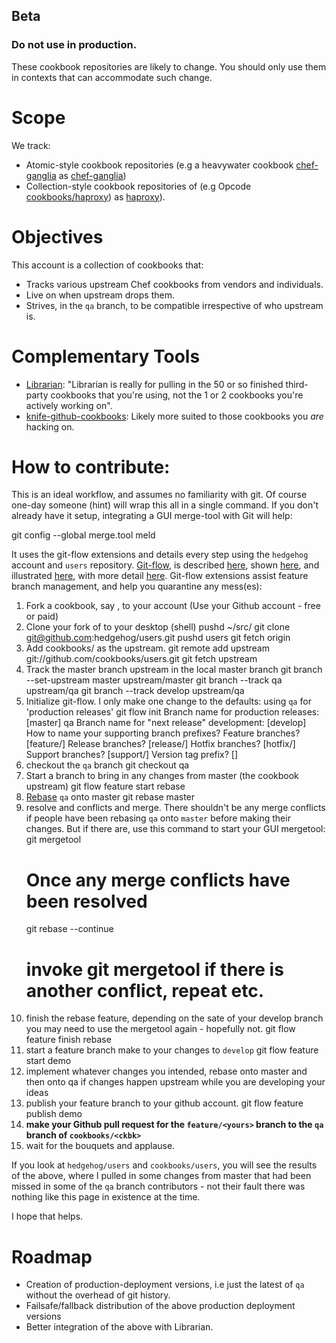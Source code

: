 ## Beta
### Do not use in production.
These cookbook repositories are likely to change.  You should only use them in
contexts that can accommodate such change.

# Scope
We track:
 - Atomic-style cookbook repositories (e.g a heavywater cookbook
[chef-ganglia](https://github.com/heavywater/chef-ganglia) as [chef-ganglia](https://github.com/cookbooks/chef-ganglia))
 - Collection-style cookbook repositories of (e.g Opcode [cookbooks/haproxy](https://github.com/opscode/cookbooks/tree/master/haproxy))
as [haproxy](https://github.com/cookbooks/haproxy)).

# Objectives
This account is a collection of cookbooks that:
 - Tracks various upstream Chef cookbooks from vendors and individuals.
 - Live on when upstream drops them.
 - Strives, in the `qa` branch, to be compatible irrespective of who upstream is.

# Complementary Tools
 - [Librarian](https://github.com/applicationsonline/librarian): "Librarian is really for pulling in the 50 or so finished third-party cookbooks that you're using, not the 1 or 2 cookbooks you're actively working on".
 - [knife-github-cookbooks](https://github.com/websterclay/knife-github-cookbooks): Likely more suited to those cookbooks you *are* hacking on.

# How to contribute:
This is an ideal workflow, and assumes no familiarity with git.  Of course
one-day someone (hint) will wrap this all in a single command.
If you don't already have it setup, integrating a GUI merge-tool with Git will help:

   git config --global merge.tool meld

It uses the git-flow extensions and details every step using the `hedgehog` account and `users` repository.
[Git-flow](https://github.com/nvie/gitflow), is described [here](http://jeffkreeftmeijer.com/2010/why-arent-you-using-git-flow/),
shown [here](http://buildamodule.com/video/change-management-and-version-control-deploying-releases-features-and-fixes-with-git-how-to-use-a-scalable-git-branching-model-called-gitflow),
and illustrated [here](https://github.com/eadz/Git-Flow-Example), with more detail
[here](http://yakiloo.com/getting-started-git-flow/).
Git-flow extensions assist feature branch management, and help you quarantine any mess(es):
 1. Fork a cookbook, say <ckbk>, to your account (Use your Github account - free or paid)
 1. Clone your fork of <ckbk> to your desktop (shell)
     pushd
     ~/src/
     git clone git@github.com:hedgehog/users.git
     pushd users
     git fetch origin
 1. Add cookbooks/<ckbk> as the upstream.
     git remote add upstream git://github.com/cookbooks/users.git
     git fetch upstream
 1. Track the master branch upstream in the local master branch
     git branch --set-upstream master upstream/master
     git branch --track qa upstream/qa
     git branch --track develop upstream/qa
 1. Initialize git-flow.  I only make one change to the defaults: using `qa` for
    'production releases'
      git flow init
      Branch name for production releases: [master] qa
      Branch name for "next release" development: [develop]
      How to name your supporting branch prefixes?
      Feature branches? [feature/]
      Release branches? [release/]
      Hotfix branches? [hotfix/]
      Support branches? [support/]
      Version tag prefix? []
 1. checkout the `qa` branch
      git checkout qa
 1. Start a branch to bring in any changes from master (the cookbook upstream)
      git flow feature start rebase
 1. [Rebase](http://book.git-scm.com/4_rebasing.html) `qa` onto master
      git rebase master
 1. resolve and conflicts and merge.  There shouldn't be any merge conflicts if
    people have been rebasing `qa` onto `master` before making their changes.
    But if there are, use this command to start your GUI mergetool:
      git mergetool
      # Once any merge conflicts have been resolved
      git rebase --continue
      # invoke git mergetool if there is another conflict, repeat etc.
 1. finish the rebase feature, depending on the sate of your develop branch you may need to use the mergetool again - hopefully not.
      git flow feature finish rebase
 1. start a feature branch make to your changes to `develop`
      git flow feature start demo
 1. implement whatever changes you intended, rebase onto master and then onto qa if changes happen upstream while you are developing your ideas
 1. publish your feature branch to your github account.
    git flow feature publish demo
 1. **make your Github pull request for the `feature/<yours>` branch to the `qa` branch of `cookbooks/<ckbk>`**
 1. wait for the bouquets and applause.

If you look at `hedgehog/users` and `cookbooks/users`, you will see the results
of the above, where I pulled in some changes from master that had been missed in some
of the `qa` branch contributors - not their fault there was nothing like this page
in existence at the time.

I hope that helps.

# Roadmap
 - Creation of production-deployment versions, i.e just the latest of `qa` without
 the overhead of git history.
 - Failsafe/fallback distribution of the above production deployment versions
 - Better integration of the above with Librarian.

